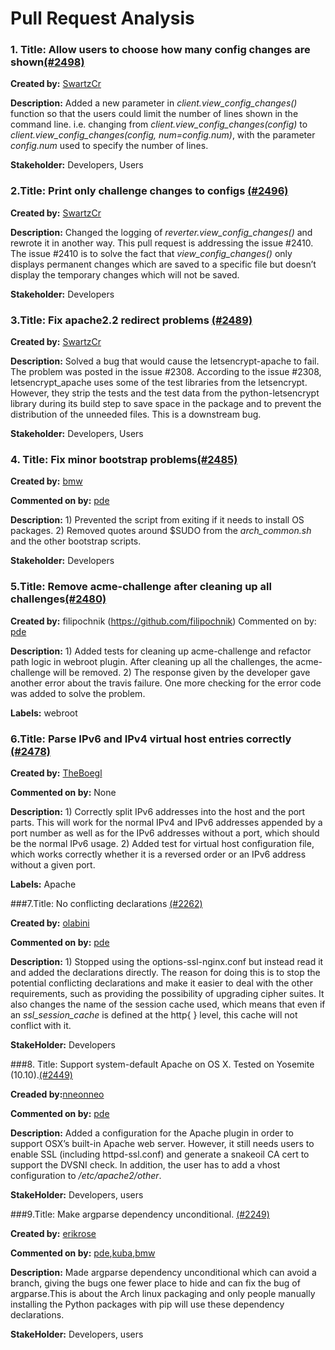Pull Request Analysis
===========================
### 1. Title: Allow users to choose how many config changes are shown[(\#2498)](https://github.com/letsencrypt/letsencrypt/pull/2498)
**Created by:** [SwartzCr](https://github.com/letsencrypt/letsencrypt/pulls/SwartzCr)

**Description:** Added a new parameter in *client.view_config_changes()* function so that the users could limit the number of lines shown in the command line. i.e. changing  from *client.view_config_changes(config)* to  *client.view_config_changes(config, num=config.num)*, with the parameter *config.num* used to specify the number of lines.

**Stakeholder:** Developers, Users

### 2.Title: Print only challenge changes to configs [(\#2496)](https://github.com/letsencrypt/letsencrypt/pull/2262)
**Created by:** [SwartzCr](https://github.com/letsencrypt/letsencrypt/pulls/SwartzCr)

**Description:** Changed the logging of *reverter.view_config_changes()* and rewrote it in another way. This pull request is addressing the issue #2410. 
The issue #2410 is to solve the fact that *view_config_changes()* only displays permanent changes which are saved to a specific file but doesn’t display the temporary changes which will not be saved.

**Stakeholder:** Developers

### 3.Title: Fix apache2.2 redirect problems [(\#2489)](https://github.com/letsencrypt/letsencrypt/pull/2489)

**Created by:** [SwartzCr](https://github.com/letsencrypt/letsencrypt/pulls/SwartzCr)

**Description:** Solved a bug that would cause the letsencrypt-apache to fail. The problem was posted in the issue #2308. According to the issue #2308, letsencrypt_apache uses some of the test libraries from the letsencrypt. However, they strip the tests and the test data from the python-letsencrypt library during its build step to save space in the package and to prevent the distribution of the unneeded files. This is a downstream bug.

**Stakeholder:** Developers, Users

### 4. Title: Fix minor bootstrap problems[(\#2485)](https://github.com/letsencrypt/letsencrypt/pull/2485)

**Created by:** [bmw](https://github.com/bmw)

**Commented on by:** [pde](https://github.com/pde)

**Description:** 1) Prevented the script from exiting if it needs to install OS packages. 2) Removed quotes around $SUDO from the *arch_common.sh* and the other bootstrap scripts.

**Stakeholder:** Developers

### 5.Title: Remove acme-challenge after cleaning up all challenges[(\#2480)](https://github.com/letsencrypt/letsencrypt/pull/2480)
**Created by:** filipochnik (https://github.com/filipochnik)
Commented on by: [pde](https://github.com/pde)

**Description:** 1) Added tests for cleaning up acme-challenge and refactor path logic in webroot plugin. After cleaning up all the challenges, the acme-challenge will be removed. 2) The response given by the developer gave another error about the travis failure. One more checking for the error code was added to solve the problem.

**Labels:** webroot

### 6.Title: Parse IPv6 and IPv4 virtual host entries correctly [(\#2478)](https://github.com/letsencrypt/letsencrypt/pull/2478)

**Created by:**  [TheBoegl](https://github.com/TheBoegl)

**Commented on by:** None

**Description:** 1) Correctly split IPv6 addresses into the host and the port parts. This will work for the normal IPv4 and IPv6 addresses appended by a port number as well as for the IPv6 addresses without a port, which should be the normal IPv6 usage. 2) Added test for virtual host configuration file, which works correctly whether it is a reversed order or an IPv6 address without a given port.

**Labels:** Apache

###7.Title: No conflicting declarations [(\#2262)](https://github.com/letsencrypt/letsencrypt/pull/2262)

**Created by:** [olabini](https://github.com/olabini)

**Commented on by:** [pde](https://github.com/pde)

**Description:** 1) Stopped using the options-ssl-nginx.conf but instead read it and added the declarations directly. The reason for doing this is to stop the potential conflicting declarations and make it easier to deal with the other requirements, such as providing the possibility of upgrading cipher suites. It also changes the name of the session cache used, which means that even if an *ssl_session_cache* is defined at the http{ } level, this cache will not conflict with it.

**StakeHolder:** Developers


###8. Title: Support system-default Apache on OS X. Tested on Yosemite (10.10).[(\#2449)](https://github.com/letsencrypt/letsencrypt/pull/2449)

**Creaded by:**[nneonneo](https://github.com/nneonneo)

**Commented on by:** [pde](https://github.com/pde)

**Description:** Added a configuration for the Apache plugin in order to support OSX’s built-in Apache web server. However, it still needs users to enable SSL (including httpd-ssl.conf) and generate a snakeoil CA cert to support the DVSNI check. In addition, the user has to add a vhost configuration to */etc/apache2/other*.

**StakeHolder:** Developers, users

###9.Title: Make argparse dependency unconditional. [(\#2249)](https://github.com/letsencrypt/letsencrypt/pull/2249)

**Created by:** [erikrose](https://github.com/erikrose)

**Commented on by:** [pde](https://github.com/pde),[kuba](https://github.com/kuba),[bmw](https://github.com/bmw)

**Description:** Made argparse dependency unconditional which can avoid a branch, giving the bugs one fewer place to hide and can fix the bug of argparse.This is about the Arch linux packaging and only people manually installing the Python packages with pip will use these dependency declarations.

**StakeHolder:** Developers, users
